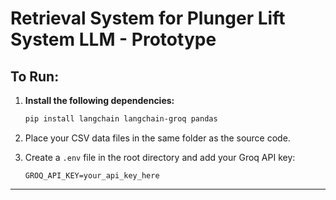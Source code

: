 # Retrieval System for Plunger Lift System LLM - Prototype

## To Run:

1. **Install the following dependencies:**

   ```bash
   pip install langchain langchain-groq pandas
   ```

2. Place your CSV data files in the same folder as the source code.

3. Create a `.env` file in the root directory and add your Groq API key:

   ```env
   GROQ_API_KEY=your_api_key_here
   ```

---